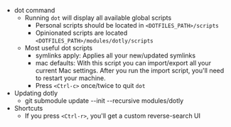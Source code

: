 - dot command
    - Running `dot` will display all available global scripts
        - Personal scripts should be located in `<DOTFILES_PATH>/scripts`
        - Opinionated scripts are located `<DOTFILES_PATH>/modules/dotly/scripts`
    - Most useful dot scripts
        - symlinks apply: Applies all your new/updated symlinks
        - mac defaults: With this script you can import/export all your current Mac settings. After you run the import script, you'll need 
                        to restart your machine.
        - Press `<Ctrl-c>` once/twice to quit `dot`
- Updating dotly
   - git submodule update --init --recursive modules/dotly
- Shortcuts
   - If you press `<Ctrl-r>`, you'll get a custom reverse-search UI